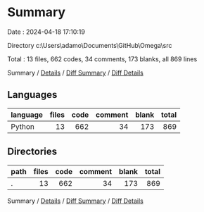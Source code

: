 # Summary

Date : 2024-04-18 17:10:19

Directory c:\\Users\\adamo\\Documents\\GitHub\\Omega\\src

Total : 13 files,  662 codes, 34 comments, 173 blanks, all 869 lines

Summary / [Details](details.md) / [Diff Summary](diff.md) / [Diff Details](diff-details.md)

## Languages
| language | files | code | comment | blank | total |
| :--- | ---: | ---: | ---: | ---: | ---: |
| Python | 13 | 662 | 34 | 173 | 869 |

## Directories
| path | files | code | comment | blank | total |
| :--- | ---: | ---: | ---: | ---: | ---: |
| . | 13 | 662 | 34 | 173 | 869 |

Summary / [Details](details.md) / [Diff Summary](diff.md) / [Diff Details](diff-details.md)